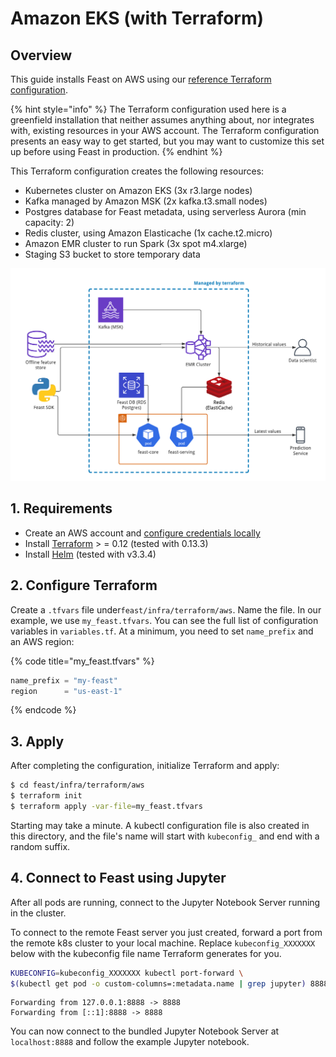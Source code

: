 # Amazon EKS \(with Terraform\)

## Overview

This guide installs Feast on AWS using our [reference Terraform configuration](https://github.com/feast-dev/feast/tree/master/infra/terraform/aws).

{% hint style="info" %}
The Terraform configuration used here is a greenfield installation that neither assumes anything about, nor integrates with, existing resources in your AWS account. The Terraform configuration presents an easy way to get started, but you may want to customize this set up before using Feast in production.
{% endhint %}

This Terraform configuration creates the following resources:

* Kubernetes cluster on Amazon EKS \(3x r3.large nodes\)
* Kafka managed by Amazon MSK \(2x kafka.t3.small nodes\)
* Postgres database for Feast metadata, using serverless Aurora \(min capacity: 2\)
* Redis cluster, using Amazon Elasticache \(1x cache.t2.micro\)
* Amazon EMR cluster to run Spark \(3x spot m4.xlarge\)
* Staging S3 bucket to store temporary data

![](../../.gitbook/assets/feast-on-aws-3-%20%282%29%20%282%29%20%282%29%20%282%29.png)

## 1. Requirements

* Create an AWS account and [configure credentials locally](https://docs.aws.amazon.com/cli/latest/userguide/cli-chap-configure.html)
* Install [Terraform](https://www.terraform.io/) &gt; = 0.12 \(tested with 0.13.3\)
* Install [Helm](https://helm.sh/docs/intro/install/) \(tested with v3.3.4\)

## 2. Configure Terraform

Create a `.tfvars` file under`feast/infra/terraform/aws`. Name the file. In our example, we use `my_feast.tfvars`. You can see the full list of configuration variables in `variables.tf`. At a minimum, you need to set `name_prefix` and an AWS region:

{% code title="my\_feast.tfvars" %}
```typescript
name_prefix = "my-feast"
region      = "us-east-1"
```
{% endcode %}

## 3. Apply

After completing the configuration, initialize Terraform and apply:

```bash
$ cd feast/infra/terraform/aws
$ terraform init
$ terraform apply -var-file=my_feast.tfvars
```

Starting may take a minute. A kubectl configuration file is also created in this directory, and the file's name will start with `kubeconfig_` and end with a random suffix.

## 4. Connect to Feast using Jupyter

After all pods are running, connect to the Jupyter Notebook Server running in the cluster.

To connect to the remote Feast server you just created, forward a port from the remote k8s cluster to your local machine. Replace `kubeconfig_XXXXXXX` below with the kubeconfig file name Terraform generates for you.

```bash
KUBECONFIG=kubeconfig_XXXXXXX kubectl port-forward \
$(kubectl get pod -o custom-columns=:metadata.name | grep jupyter) 8888:8888
```

```text
Forwarding from 127.0.0.1:8888 -> 8888
Forwarding from [::1]:8888 -> 8888
```

You can now connect to the bundled Jupyter Notebook Server at `localhost:8888` and follow the example Jupyter notebook.

